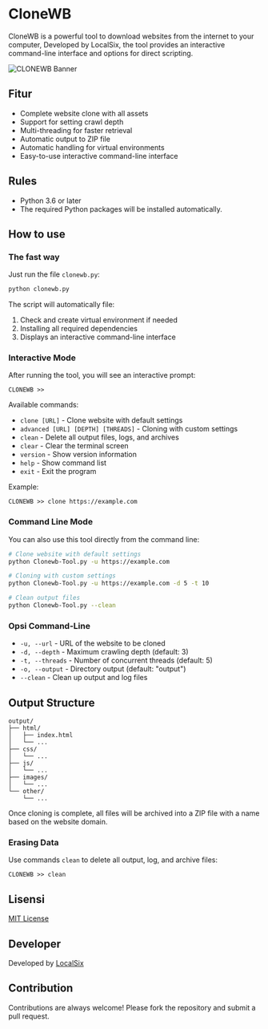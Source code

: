 # CloneWB

CloneWB is a powerful tool to download websites from the internet to your computer, Developed by LocalSix, the tool provides an interactive command-line interface and options for direct scripting.

![CLONEWB Banner]()

## Fitur

- Complete website clone with all assets
- Support for setting crawl depth
- Multi-threading for faster retrieval
- Automatic output to ZIP file
- Automatic handling for virtual environments
- Easy-to-use interactive command-line interface

## Rules

- Python 3.6 or later
- The required Python packages will be installed automatically.

## How to use

### The fast way

Just run the file `clonewb.py`:

```bash
python clonewb.py
```

The script will automatically file:
1. Check and create virtual environment if needed
2. Installing all required dependencies
3. Displays an interactive command-line interface

### Interactive Mode

After running the tool, you will see an interactive prompt:

```
CLONEWB >>
```

Available commands:
- `clone [URL]` - Clone website with default settings
- `advanced [URL] [DEPTH] [THREADS]` - Cloning with custom settings
- `clean` - Delete all output files, logs, and archives
- `clear` - Clear the terminal screen
- `version` - Show version information
- `help` - Show command list
- `exit` - Exit the program

Example:
```
CLONEWB >> clone https://example.com
```

### Command Line Mode

You can also use this tool directly from the command line:

```bash
# Clone website with default settings
python Clonewb-Tool.py -u https://example.com

# Cloning with custom settings
python Clonewb-Tool.py -u https://example.com -d 5 -t 10

# Clean output files
python Clonewb-Tool.py --clean
```

### Opsi Command-Line

- `-u, --url` - URL of the website to be cloned
- `-d, --depth` - Maximum crawling depth (default: 3)
- `-t, --threads` - Number of concurrent threads (default: 5)
- `-o, --output` - Directory output (default: "output")
- `--clean` - Clean up output and log files

## Output Structure

```
output/
├── html/
│   ├── index.html
│   └── ...
├── css/
│   └── ...
├── js/
│   └── ...
├── images/
│   └── ...
└── other/
    └── ...
```

Once cloning is complete, all files will be archived into a ZIP file with a name based on the website domain.

### Erasing Data

Use commands `clean` to delete all output, log, and archive files:

```
CLONEWB >> clean
```

## Lisensi

[MIT License](https://opensource.org/licenses/MIT)

## Developer

Developed by [LocalSix](https://github.com/localsix)

## Contribution

Contributions are always welcome! Please fork the repository and submit a pull request.